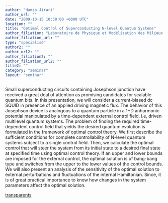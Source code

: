 ```yaml
---
author: "Hamza Jirari"
author_url: ""
date: "2009-10-15 10:30:00 +0000 UTC"
location: ""
title: "Optimal Control of Superconducting N-level Quantum Systems"
author_filiation: "Laboratoire de Physique et Modélisation des Milieux Condensés, CNRS et Université Joseph Fourier"
author_filiation_url: ""
type: "spécialisé"
author2: ""
author_url2: ""
author_filiation2: ""
author_filiation_url2: ""
title2: ""
category: "seminar" 
layout: "seminar"
---
```

Small superconducting circuits containing Josephson junction have received a great deal of attention as promising candidates for scalable quantum bits. In this presentation, we will consider a current-biased dc SQUID in presence of an applied driving magnetic flux. The behavior of this Josephson device is analogous to a quantum particle in a 1−D anharmonic potential manipulated by a time-dependent external control field, i.e, driven multilevel quantum systems. The problem of finding the required time-dependent control field that yields the desired quantum evolution is formulated in the framework of optimal control theory. We first describe the sufficient conditions for complete controllability of N-level quantum systems subject to a single control field. Then, we calculate the optimal control that will steer the system from its initial state to a desired final state at specified time using optimal control theory. If an upper and lower bounds are imposed for the external control, the optimal solution is of bang-bang type and switches from the upper to the lower values of the control bounds. We will also present an analysis of the sensitivity of the optimal solution to external perturbations and fluctuations of the internal Hamiltonian. Since, it is of great practical importance to know how changes in the system parameters affect the optimal solution.

[transparents](images/Communication/seminaires/AmzaJirari.pdf)
